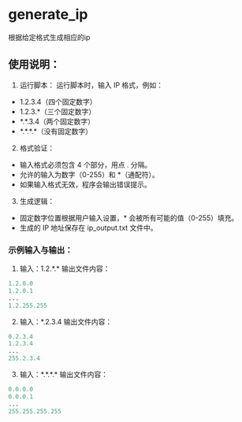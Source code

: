 # generate_ip
根据给定格式生成相应的ip

## 使用说明：
  1. 运行脚本： 运行脚本时，输入 IP 格式，例如：

- 1.2.3.4（四个固定数字）
- 1.2.3.\*（三个固定数字）
- \*.\*.3.4（两个固定数字）
- \*.\*.\*.\*（没有固定数字）
2. 格式验证：

- 输入格式必须包含 4 个部分，用点 . 分隔。
- 允许的输入为数字（0-255）和 \*（通配符）。
- 如果输入格式无效，程序会输出错误提示。
3. 生成逻辑：

- 固定数字位置根据用户输入设置，\* 会被所有可能的值（0-255）填充。
- 生成的 IP 地址保存在 ip_output.txt 文件中。


### 示例输入与输出：
1. 输入：1.2.\*.\*
输出文件内容：


```python
1.2.0.0
1.2.0.1
...
1.2.255.255
```

2. 输入：\*.2.3.4
输出文件内容：

```python
0.2.3.4
1.2.3.4
...
255.2.3.4
```

3. 输入：\*.\*.\*.\*
输出文件内容：

```python
0.0.0.0
0.0.0.1
...
255.255.255.255
```

